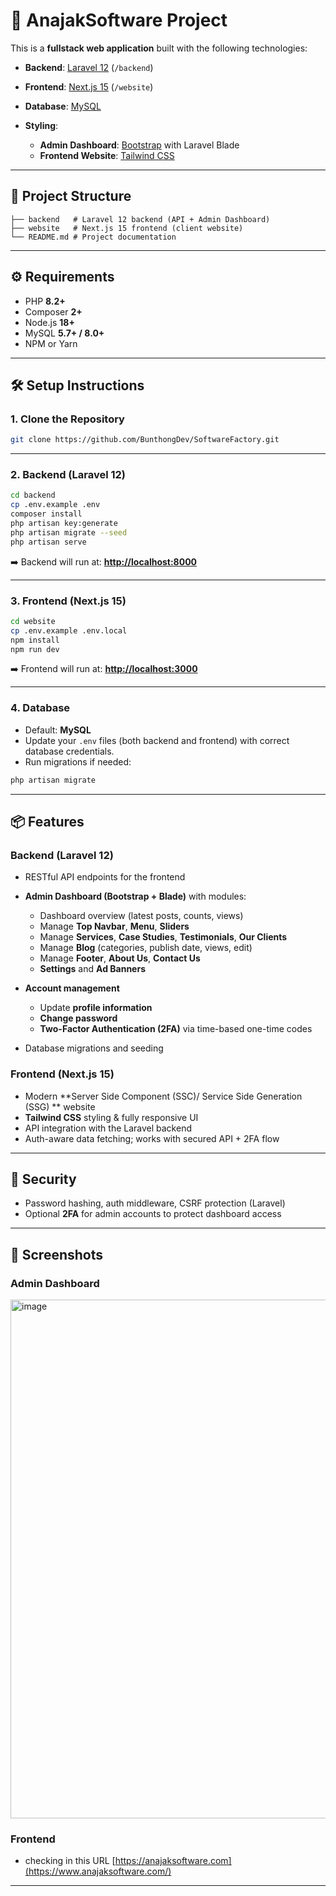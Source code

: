 

# 🚀 AnajakSoftware Project

This is a **fullstack web application** built with the following technologies:

* **Backend**: [Laravel 12](https://laravel.com/) (`/backend`)
* **Frontend**: [Next.js 15](https://nextjs.org/) (`/website`)
* **Database**: [MySQL](https://www.mysql.com/)
* **Styling**:

  * **Admin Dashboard**: [Bootstrap](https://getbootstrap.com/) with Laravel Blade
  * **Frontend Website**: [Tailwind CSS](https://tailwindcss.com/)

---

## 📂 Project Structure

```
├── backend   # Laravel 12 backend (API + Admin Dashboard)
├── website   # Next.js 15 frontend (client website)
└── README.md # Project documentation
```

---

## ⚙️ Requirements

* PHP **8.2+**
* Composer **2+**
* Node.js **18+**
* MySQL **5.7+ / 8.0+**
* NPM or Yarn

---

## 🛠️ Setup Instructions

### 1. Clone the Repository

```bash
git clone https://github.com/BunthongDev/SoftwareFactory.git
```

---

### 2. Backend (Laravel 12)

```bash
cd backend
cp .env.example .env
composer install
php artisan key:generate
php artisan migrate --seed
php artisan serve
```

➡️ Backend will run at: **[http://localhost:8000](http://localhost:8000)**

---

### 3. Frontend (Next.js 15)

```bash
cd website
cp .env.example .env.local
npm install
npm run dev
```

➡️ Frontend will run at: **[http://localhost:3000](http://localhost:3000)**

---

### 4. Database

* Default: **MySQL**
* Update your `.env` files (both backend and frontend) with correct database credentials.
* Run migrations if needed:

```bash
php artisan migrate
```


---

## 📦 Features

### Backend (Laravel 12)

* RESTful API endpoints for the frontend
* **Admin Dashboard (Bootstrap + Blade)** with modules:

  * Dashboard overview (latest posts, counts, views)
  * Manage **Top Navbar**, **Menu**, **Sliders**
  * Manage **Services**, **Case Studies**, **Testimonials**, **Our Clients**
  * Manage **Blog** (categories, publish date, views, edit)
  * Manage **Footer**, **About Us**, **Contact Us**
  * **Settings** and **Ad Banners**
* **Account management**

  * Update **profile information**
  * **Change password**
  * **Two-Factor Authentication (2FA)** via time-based one-time codes
* Database migrations and seeding

### Frontend (Next.js 15)

* Modern **Server Side Component (SSC)/ Service Side Generation (SSG) ** website
* **Tailwind CSS** styling & fully responsive UI
* API integration with the Laravel backend
* Auth-aware data fetching; works with secured API + 2FA flow

---

## 🔐 Security

* Password hashing, auth middleware, CSRF protection (Laravel)
* Optional **2FA** for admin accounts to protect dashboard access


---

## 📸 Screenshots

### Admin Dashboard

<img width="1509" height="830" alt="image" src="https://github.com/user-attachments/assets/6e434c6b-064b-41c3-af6b-36a0d5a80982" />

### Frontend

* checking in this URL [https://anajaksoftware.com](https://www.anajaksoftware.com/)


---


